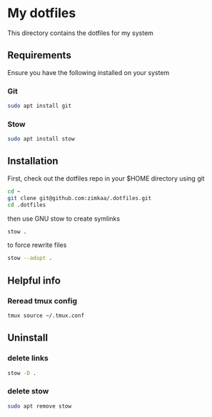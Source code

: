 # My dotfiles

This directory contains the dotfiles for my system

## Requirements

Ensure you have the following installed on your system

### Git

```sh
sudo apt install git
```

### Stow

```sh
sudo apt install stow
```

## Installation

First, check out the dotfiles repo in your $HOME directory using git

```sh
cd ~
git clone git@github.com:zimkaa/.dotfiles.git
cd .dotfiles
```

then use GNU stow to create symlinks

```sh
stow .
```

to force rewrite files

```sh
stow --adopt .
```

## Helpful info

### Reread tmux config

```sh
tmux source ~/.tmux.conf
```

## Uninstall

### delete links

```sh
stow -D .
```

### delete stow

```sh
sudo apt remove stow
```
